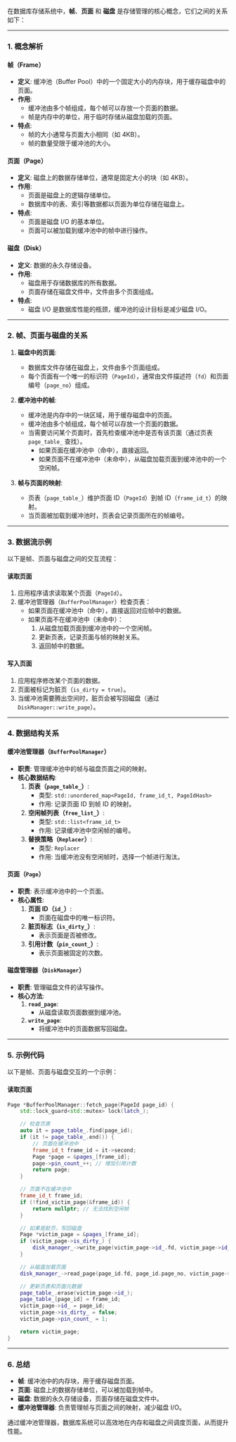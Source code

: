 在数据库存储系统中，**帧**、**页面** 和 **磁盘** 是存储管理的核心概念，它们之间的关系如下：

---

### **1. 概念解析**
#### **帧（Frame）**
- **定义**: 缓冲池（Buffer Pool）中的一个固定大小的内存块，用于缓存磁盘中的页面。
- **作用**: 
  - 缓冲池由多个帧组成，每个帧可以存放一个页面的数据。
  - 帧是内存中的单位，用于临时存储从磁盘加载的页面。
- **特点**:
  - 帧的大小通常与页面大小相同（如 4KB）。
  - 帧的数量受限于缓冲池的大小。

#### **页面（Page）**
- **定义**: 磁盘上的数据存储单位，通常是固定大小的块（如 4KB）。
- **作用**:
  - 页面是磁盘上的逻辑存储单位。
  - 数据库中的表、索引等数据都以页面为单位存储在磁盘上。
- **特点**:
  - 页面是磁盘 I/O 的基本单位。
  - 页面可以被加载到缓冲池中的帧中进行操作。

#### **磁盘（Disk）**
- **定义**: 数据的永久存储设备。
- **作用**:
  - 磁盘用于存储数据库的所有数据。
  - 页面存储在磁盘文件中，文件由多个页面组成。
- **特点**:
  - 磁盘 I/O 是数据库性能的瓶颈，缓冲池的设计目标是减少磁盘 I/O。

---

### **2. 帧、页面与磁盘的关系**
1. **磁盘中的页面**:
   - 数据库文件存储在磁盘上，文件由多个页面组成。
   - 每个页面有一个唯一的标识符（`PageId`），通常由文件描述符（`fd`）和页面编号（`page_no`）组成。

2. **缓冲池中的帧**:
   - 缓冲池是内存中的一块区域，用于缓存磁盘中的页面。
   - 缓冲池由多个帧组成，每个帧可以存放一个页面的数据。
   - 当需要访问某个页面时，首先检查缓冲池中是否有该页面（通过页表 `page_table_` 查找）。
     - 如果页面在缓冲池中（命中），直接返回。
     - 如果页面不在缓冲池中（未命中），从磁盘加载页面到缓冲池中的一个空闲帧。

3. **帧与页面的映射**:
   - 页表（`page_table_`）维护页面 ID（`PageId`）到帧 ID（`frame_id_t`）的映射。
   - 当页面被加载到缓冲池时，页表会记录页面所在的帧编号。

---

### **3. 数据流示例**
以下是帧、页面与磁盘之间的交互流程：

#### **读取页面**
1. 应用程序请求读取某个页面（`PageId`）。
2. 缓冲池管理器（`BufferPoolManager`）检查页表：
   - 如果页面在缓冲池中（命中），直接返回对应帧中的数据。
   - 如果页面不在缓冲池中（未命中）：
     1. 从磁盘加载页面到缓冲池中的一个空闲帧。
     2. 更新页表，记录页面与帧的映射关系。
     3. 返回帧中的数据。

#### **写入页面**
1. 应用程序修改某个页面的数据。
2. 页面被标记为脏页（`is_dirty = true`）。
3. 当缓冲池需要腾出空间时，脏页会被写回磁盘（通过 `DiskManager::write_page`）。

---

### **4. 数据结构关系**
#### **缓冲池管理器（`BufferPoolManager`）**
- **职责**: 管理缓冲池中的帧与磁盘页面之间的映射。
- **核心数据结构**:
  1. **页表（`page_table_`）**:
     - 类型: `std::unordered_map<PageId, frame_id_t, PageIdHash>`
     - 作用: 记录页面 ID 到帧 ID 的映射。
  2. **空闲帧列表（`free_list_`）**:
     - 类型: `std::list<frame_id_t>`
     - 作用: 记录缓冲池中空闲帧的编号。
  3. **替换策略（`Replacer`）**:
     - 类型: `Replacer`
     - 作用: 当缓冲池没有空闲帧时，选择一个帧进行淘汰。

#### **页面（`Page`）**
- **职责**: 表示缓冲池中的一个页面。
- **核心属性**:
  1. **页面 ID（`id_`）**:
     - 页面在磁盘中的唯一标识符。
  2. **脏页标志（`is_dirty_`）**:
     - 表示页面是否被修改。
  3. **引用计数（`pin_count_`）**:
     - 表示页面被固定的次数。

#### **磁盘管理器（`DiskManager`）**
- **职责**: 管理磁盘文件的读写操作。
- **核心方法**:
  1. **`read_page`**:
     - 从磁盘读取页面数据到缓冲池。
  2. **`write_page`**:
     - 将缓冲池中的页面数据写回磁盘。

---

### **5. 示例代码**
以下是帧、页面与磁盘交互的一个示例：

#### **读取页面**
```cpp
Page *BufferPoolManager::fetch_page(PageId page_id) {
    std::lock_guard<std::mutex> lock(latch_);

    // 检查页表
    auto it = page_table_.find(page_id);
    if (it != page_table_.end()) {
        // 页面在缓冲池中
        frame_id_t frame_id = it->second;
        Page *page = &pages_[frame_id];
        page->pin_count_++; // 增加引用计数
        return page;
    }

    // 页面不在缓冲池中
    frame_id_t frame_id;
    if (!find_victim_page(&frame_id)) {
        return nullptr; // 无法找到空闲帧
    }

    // 如果是脏页，写回磁盘
    Page *victim_page = &pages_[frame_id];
    if (victim_page->is_dirty_) {
        disk_manager_->write_page(victim_page->id_.fd, victim_page->id_.page_no, victim_page->data_, PAGE_SIZE);
    }

    // 从磁盘加载页面
    disk_manager_->read_page(page_id.fd, page_id.page_no, victim_page->data_, PAGE_SIZE);

    // 更新页表和页面元数据
    page_table_.erase(victim_page->id_);
    page_table_[page_id] = frame_id;
    victim_page->id_ = page_id;
    victim_page->is_dirty_ = false;
    victim_page->pin_count_ = 1;

    return victim_page;
}
```

---

### **6. 总结**
- **帧**: 缓冲池中的内存块，用于缓存磁盘页面。
- **页面**: 磁盘上的数据存储单位，可以被加载到帧中。
- **磁盘**: 数据的永久存储设备，页面存储在磁盘文件中。
- **缓冲池管理器**: 负责管理帧与页面之间的映射，减少磁盘 I/O。

通过缓冲池管理器，数据库系统可以高效地在内存和磁盘之间调度页面，从而提升性能。